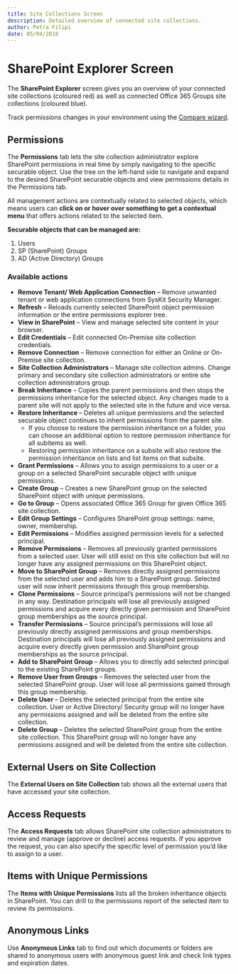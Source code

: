 ```yaml
---
title: Site Collections Screen
description: Detailed overview of connected site collections.
author: Petra Filipi
date: 05/04/2018
---
```


# SharePoint Explorer Screen

The **SharePoint Explorer** screen gives you an overview of your connected site collections \(coloured red\) as well as connected Office 365 Groups site collections \(coloured blue\).

Track permissions changes in your environment using the [Compare wizard](../how-to/compare-permissions.md#compare-wizard).

## Permissions

The **Permissions** tab lets the site collection administrator explore SharePoint permissions in real time by simply navigating to the specific securable object. Use the tree on the left-hand side to navigate and expand to the desired SharePoint securable objects and view permissions details in the Permissions tab.

All management actions are contextually related to selected objects, which means users can **click on or hover over something to get a contextual menu** that offers actions related to the selected item.

**Securable objects that can be managed are:**

1. Users
2. SP \(SharePoint\) Groups
3. AD \(Active Directory\) Groups

### Available actions

* **Remove Tenant/ Web Application Connection** – Remove unwanted tenant or web application connections from SysKit Security Manager.
* **Refresh** – Reloads currently selected SharePoint object permission information or the entire permissions explorer tree.
* **View in SharePoint** – View and manage selected site content in your browser.
* **Edit Credentials** – Edit connected On-Premise site collection credentials.
* **Remove Connection** – Remove connection for either an Online or On-Premise site collection.
* **Site Collection Administrators** – Manage site collection admins. Change primary and secondary site collection administrators or entire site collection administrators group.
* **Break Inheritance** – Copies the parent permissions and then stops the permissions inheritance for the selected object. Any changes made to a parent site will not apply to the selected site in the future and vice versa.
* **Restore Inheritance** – Deletes all unique permissions and the selected securable object continues to inherit permissions from the parent site.
  * If you choose to restore the permission inheritance on a folder, you can choose an additional option to restore permission inheritance for all subitems as well.
  * Restoring permission inheritance on a subsite will also restore the permission inheritance on lists and list items on that subsite.
* **Grant Permissions** – Allows you to assign permissions to a user or a group on a selected SharePoint securable object with unique permissions.
* **Create Group** – Creates a new SharePoint group on the selected SharePoint object with unique permissions.
* **Go to Group** – Opens associated Office 365 Group for given Office 365 site collection.
* **Edit Group Settings** – Configures SharePoint group settings: name, owner, membership.
* **Edit Permissions** – Modifies assigned permission levels for a selected principal.
* **Remove Permissions** – Removes all previously granted permissions from a selected user. User will still exist on this site collection but will no longer have any assigned permissions on this SharePoint object.
* **Move to SharePoint Group** – Removes directly assigned permissions from the selected user and adds him to a SharePoint group. Selected user will now inherit permissions through this group membership.
* **Clone Permissions** – Source principal’s permissions will not be changed in any way. Destination principals will lose all previously assigned permissions and acquire every directly given permission and SharePoint group memberships as the source principal.
* **Transfer Permissions** – Source principal’s permissions will lose all previously directly assigned permissions and group memberships. Destination principals will lose all previously assigned permissions and acquire every directly given permission and SharePoint group memberships as the source principal.
* **Add to SharePoint Group** – Allows you to directly add selected principal to the existing SharePoint groups.
* **Remove User from Groups** – Removes the selected user from the selected SharePoint group. User will lose all permissions gained through this group membership.
* **Delete User** – Deletes the selected principal from the entire site collection. User or Active Directory/ Security group will no longer have any permissions assigned and will be deleted from the entire site collection.
* **Delete Group** – Deletes the selected SharePoint group from the entire site collection. This SharePoint group will no longer have any permissions assigned and will be deleted from the entire site collection.

## External Users on Site Collection

The **External Users on Site Collection** tab shows all the external users that have accessed your site collection.

## Access Requests

The **Access Requests** tab allows SharePoint site collection administrators to review and manage \(approve or decline\) access requests. If you approve the request, you can also specify the specific level of permission you’d like to assign to a user.

## Items with Unique Permissions

The **Items with Unique Permissions** lists all the broken inheritance objects in SharePoint. You can drill to the permissions report of the selected item to review its permissions.

## Anonymous Links

Use **Anonymous Links** tab to find out which documents or folders are shared to anonymous users with anonymous guest link and check link types and expiration dates.

